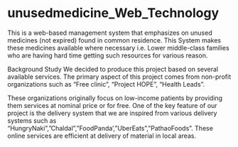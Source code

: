 # unusedmedicine_Web_Technology
This is a web-based management system that emphasizes on unused medicines (not expired) found in common residence. This System makes these medicines available where necessary i.e. Lower middle-class families who are having hard time getting such resources for various reason.

Background Study
We decided to produce this project based on several available services. The primary aspect of this project comes from non-profit organizations such as “Free clinic”, “Project HOPE”, “Health Leads”.

These organizations originally focus on low-income patients by providing them services at nominal price or for free.
One of the key feature of our project is the delivery system that we are inspired from various delivery systems such as “HungryNaki”,”Chaldal”,”FoodPanda’,”UberEats”,”PathaoFoods”. These online services are efficient at delivery of material in local areas.
